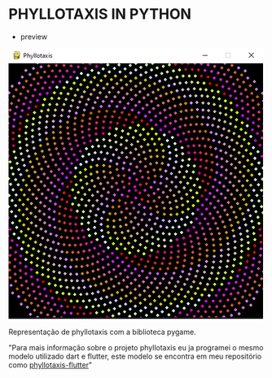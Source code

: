 # PHYLLOTAXIS IN PYTHON 

- preview
<img src=".\preview\foto-1.png">

Representação de phyllotaxis com a biblioteca pygame.


"Para mais informação sobre o projeto phyllotaxis eu ja programei o mesmo modelo utilizado dart e flutter, este modelo se encontra em meu repositório como [phyllotaxis-flutter](https://github.com/projEduardoValencio/phyllotaxis-flutter)"